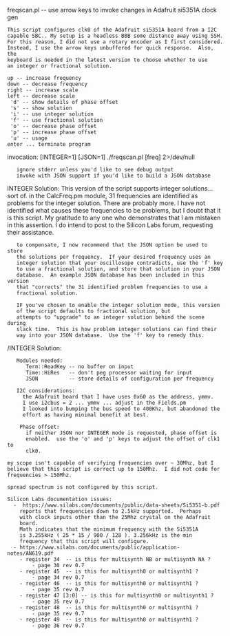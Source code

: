 
  freqscan.pl -- use arrow keys to invoke changes in Adafruit si5351A clock gen

	This script configures clk0 of the Adafruit si5351A board from a I2C
	capable SBC.. My setup is a headless BBB some distance away using SSH.  
	For this reason, I did not use a rotary encoder as I first considered.  
	Instead, I use the arrow keys unbuffered for quick response.  Also, the
	keyboard is needed in the latest version to choose whether to use
	an integer or fractional solution.

    up -- increase frequency
    down -- decrease frequency
    right -- increase scale
    left -- decrease scale
     'd' -- show details of phase offset
     's' -- show solution
     'i' -- use integer solution
     'f' -- use fractional solution
     'o' -- decrease phase offset
     'p' -- increase phase offset
     'u' -- usage
    enter ... terminate program

  invocation:
       [INTEGER=1] [JSON=1] ./freqscan.pl [freq] 2>/dev/null

       ignore stderr unless you'd like to see debug output
       invoke with JSON support if you'd like to build a JSON database

  INTEGER Solution:
       This version of the script supports integer solutions... sort of.
       in the CalcFreq.pm module, 31 frequencies are identified as problems
       for the integer solution.  There are probably more.
       I have not identified what causes these frequencies to be problems,
       but I doubt that it is this script.  My gratitude to any one who
       demonstrates that I am mistaken in this assertion.  I do intend to
       post to the Silicon Labs forum, requesting their assistance.

       to compensate, I now recommend that the JSON option be used to store
       the solutions per frequency.  If your desired frequency uses an
       integer solution that your oscillosope contradicts, use the 'f' key
       to use a fractional solution, and store that solution in your JSON
       database.  An example JSON database has been included in this version
       that "corrects" the 31 identified problem frequencies to use a 
       fractional solution.

       IF you've chosen to enable the integer solution mode, this version 
       of the script defaults to fractional solution, but 
       attempts to "upgrade" to an integer solution behind the scene during
       slack time.  This is how problem integer solutions can find their
       way into your JSON database.  Use the 'f' key to remedy this.
       
  /INTEGER Solution:

       Modules needed:
          Term::ReadKey -- no buffer on input
          Time::HiRes   -- don't peg processor waiting for input
          JSON          -- store details of configuration per frequency

       I2C considerations:
         the Adafruit board that I have uses 0x60 as the address, ymmv.
         I use i2cbus = 2 ... ymmv ... adjust in the Fields.pm
         I looked into bumping the bus speed to 400Khz, but abandoned the
         effort as having minimal benefit at best.  

        Phase offset:
          if neither JSON nor INTEGER mode is requested, phase offset is 
          enabled.  use the 'o' and 'p' keys to adjust the offset of clk1 to
          clk0.

	my scope isn't capable of verifying frequencies over ~ 30Mhz, but I
	believe that this script is correct up to 150Mhz.  I did not code for
	frequencies > 150Mhz.

	spread spectrum is not configured by this script.

	Silicon Labs documentation issues:
	  -  https://www.silabs.com/documents/public/data-sheets/Si5351-b.pdf
	  	reports that frequencies down to 2.5kHz supported.  Perhaps 
	  	with clock inputs other than the 25Mhz crystal on the Adafruit
	  	board.  
	  	Math indicates that the minimum frequency with the Si5351A
	  	is 3.255kHz ( 25 * 15 / 900 / 128 ). 3.256kHz is the min 
	  	frequency that this script will configure.
	  - https://www.silabs.com/documents/public/application-notes/AN619.pdf
	    - register 34  -- is this for multisynth NB or multisynth NA ?
	        - page 30 rev 0.7
	    - register 45  -- is this for multisynth0 or multisynth1 ?
	        - page 34 rev 0.7
	    - register 46  -- is this for multisynth0 or multisynth1 ?
	        - page 35 rev 0.7
	    - register 47 [3:0] -- is this for multisynth0 or multisynth1 ?
	        - page 35 rev 0.7
	    - register 48  -- is this for multisynth0 or multisynth1 ?
	        - page 35 rev 0.7
	    - register 49  -- is this for multisynth0 or multisynth1 ?
	        - page 36 rev 0.7

